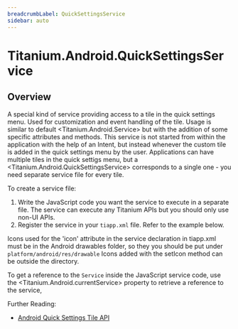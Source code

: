 ```yaml
---
breadcrumbLabel: QuickSettingsService
sidebar: auto
---
```


# Titanium.Android.QuickSettingsService

<ProxySummary/>

## Overview

A special kind of service providing access to a tile in the quick settings menu. Used for customization
and event handling of the tile. Usage is similar to default <Titanium.Android.Service> but with the
addition of some specific attributes and methods. This service is not started from within the application 
with the help of an Intent, but instead whenever the custom tile is added in the quick settings menu by the
user. Applications can have multiple tiles in the quick settigs menu, but a <Titanium.Android.QuickSettingsService>
corresponds to a single one - you need separate service file for every tile.

To create a service file:

  1. Write the JavaScript code you want the service to execute in a separate file.
     The service can execute any Titanium APIs but you should only use non-UI APIs.
  2. Register the service in your `tiapp.xml` file. Refer to the example below.

  Icons used for the 'icon' attribute in the service declaration in tiapp.xml must
  be in the Android drawables folder, so they you should be put under
  `platform/android/res/drawable`
  Icons added with the setIcon method can be outside the directory.

To get a reference to the `Service` inside the JavaScript service code, use the
<Titanium.Android.currentService> property to retrieve a reference to the service,

Further Reading:

  * [Android Quick Settings Tile API](https://developer.android.com/about/versions/nougat/android-7.0.html#tile_api)

<ApiDocs/>
